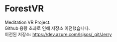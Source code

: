 # ForestVR
Meditation VR Project.  
Github 용량 초과로 인해 저장소 이전했습니다.  
이전된 저장소: https://dev.azure.com/lsjsos/_git/Jerry
